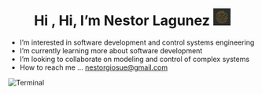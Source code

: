 <h1 align="center"><b>Hi ,  Hi, I’m Nestor Lagunez </b><img src="https://github.com/Giosuetl/assets/blob/main/vsgif.gif" width="35"></h1>


-  I’m interested in software development and control systems engineering
-  I’m currently learning more about software development 
-  I’m looking to collaborate on modeling and control of complex systems
-  How to reach me ... nestorgiosue@gmail.com
  




  ![Terminal](https://www.codewars.com/users/Gostl/badges/small)
<!---
Giosuetl/Giosuetl is a ✨ special ✨ repository because its `README.md` (this file) appears on your GitHub profile.
You can click the Preview link to take a look at your changes.
--->
